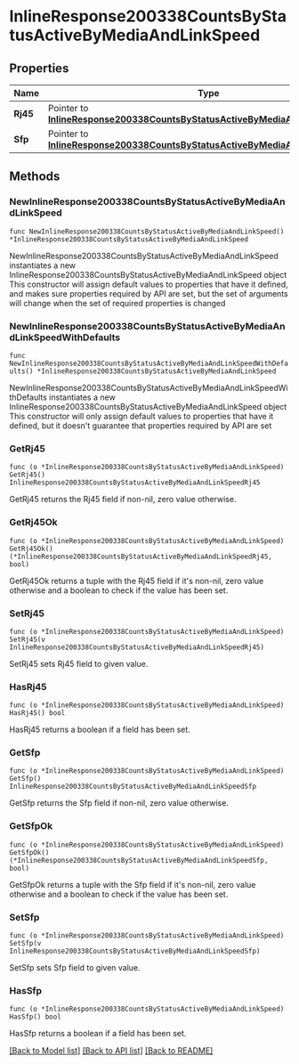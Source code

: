 # InlineResponse200338CountsByStatusActiveByMediaAndLinkSpeed

## Properties

Name | Type | Description | Notes
------------ | ------------- | ------------- | -------------
**Rj45** | Pointer to [**InlineResponse200338CountsByStatusActiveByMediaAndLinkSpeedRj45**](InlineResponse200338CountsByStatusActiveByMediaAndLinkSpeedRj45.md) |  | [optional] 
**Sfp** | Pointer to [**InlineResponse200338CountsByStatusActiveByMediaAndLinkSpeedSfp**](InlineResponse200338CountsByStatusActiveByMediaAndLinkSpeedSfp.md) |  | [optional] 

## Methods

### NewInlineResponse200338CountsByStatusActiveByMediaAndLinkSpeed

`func NewInlineResponse200338CountsByStatusActiveByMediaAndLinkSpeed() *InlineResponse200338CountsByStatusActiveByMediaAndLinkSpeed`

NewInlineResponse200338CountsByStatusActiveByMediaAndLinkSpeed instantiates a new InlineResponse200338CountsByStatusActiveByMediaAndLinkSpeed object
This constructor will assign default values to properties that have it defined,
and makes sure properties required by API are set, but the set of arguments
will change when the set of required properties is changed

### NewInlineResponse200338CountsByStatusActiveByMediaAndLinkSpeedWithDefaults

`func NewInlineResponse200338CountsByStatusActiveByMediaAndLinkSpeedWithDefaults() *InlineResponse200338CountsByStatusActiveByMediaAndLinkSpeed`

NewInlineResponse200338CountsByStatusActiveByMediaAndLinkSpeedWithDefaults instantiates a new InlineResponse200338CountsByStatusActiveByMediaAndLinkSpeed object
This constructor will only assign default values to properties that have it defined,
but it doesn't guarantee that properties required by API are set

### GetRj45

`func (o *InlineResponse200338CountsByStatusActiveByMediaAndLinkSpeed) GetRj45() InlineResponse200338CountsByStatusActiveByMediaAndLinkSpeedRj45`

GetRj45 returns the Rj45 field if non-nil, zero value otherwise.

### GetRj45Ok

`func (o *InlineResponse200338CountsByStatusActiveByMediaAndLinkSpeed) GetRj45Ok() (*InlineResponse200338CountsByStatusActiveByMediaAndLinkSpeedRj45, bool)`

GetRj45Ok returns a tuple with the Rj45 field if it's non-nil, zero value otherwise
and a boolean to check if the value has been set.

### SetRj45

`func (o *InlineResponse200338CountsByStatusActiveByMediaAndLinkSpeed) SetRj45(v InlineResponse200338CountsByStatusActiveByMediaAndLinkSpeedRj45)`

SetRj45 sets Rj45 field to given value.

### HasRj45

`func (o *InlineResponse200338CountsByStatusActiveByMediaAndLinkSpeed) HasRj45() bool`

HasRj45 returns a boolean if a field has been set.

### GetSfp

`func (o *InlineResponse200338CountsByStatusActiveByMediaAndLinkSpeed) GetSfp() InlineResponse200338CountsByStatusActiveByMediaAndLinkSpeedSfp`

GetSfp returns the Sfp field if non-nil, zero value otherwise.

### GetSfpOk

`func (o *InlineResponse200338CountsByStatusActiveByMediaAndLinkSpeed) GetSfpOk() (*InlineResponse200338CountsByStatusActiveByMediaAndLinkSpeedSfp, bool)`

GetSfpOk returns a tuple with the Sfp field if it's non-nil, zero value otherwise
and a boolean to check if the value has been set.

### SetSfp

`func (o *InlineResponse200338CountsByStatusActiveByMediaAndLinkSpeed) SetSfp(v InlineResponse200338CountsByStatusActiveByMediaAndLinkSpeedSfp)`

SetSfp sets Sfp field to given value.

### HasSfp

`func (o *InlineResponse200338CountsByStatusActiveByMediaAndLinkSpeed) HasSfp() bool`

HasSfp returns a boolean if a field has been set.


[[Back to Model list]](../README.md#documentation-for-models) [[Back to API list]](../README.md#documentation-for-api-endpoints) [[Back to README]](../README.md)


